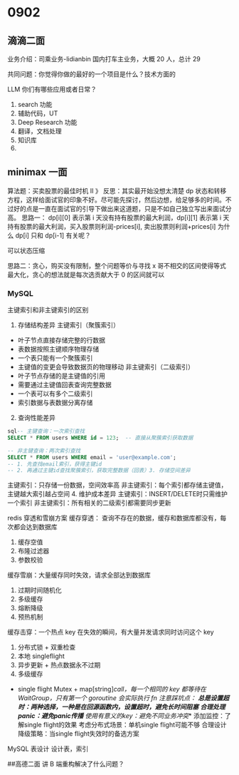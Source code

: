 # 0902
## 滴滴二面
业务介绍：司乘业务-lidianbin 国内打车主业务，大概 20 人，总计 29


共同问题：你觉得你做的最好的一个项目是什么？技术方面的

LLM 你们有哪些应用或者日常？
1. search 功能
2. 辅助代码，UT
3. Deep Research 功能
4. 翻译，文档处理
5. 知识库
6. 

## minimax 一面
算法题：买卖股票的最佳时机 II
》 反思：其实最开始没想太清楚 dp 状态和转移方程，这样给面试官的印象不好。尽可能先探讨，然后边想，给足够多的时间。不过好的点是一直在面试官的引导下做出来这道题，只是不如自己独立写出来面试分高。
思路一： dp[i][0] 表示第 i 天没有持有股票的最大利润，dp[i][1] 表示第 i 天持有股票的最大利润，买入股票则利润-prices[i], 卖出股票则利润+prices[i]
为什么 dp[i] 只和 dp[i-1] 有关呢？

可以状态压缩

思路二：贪心，购买没有限制，整个问题等价与寻找 x 哥不相交的区间使得等式最大化，贪心的想法就是每次选贡献大于 0 的区间就可以

### MySQL 
主键索引和非主键索引的区别
1. 存储结构差异
主键索引（聚簇索引）
- 叶子节点直接存储完整的行数据
- 表数据按照主键顺序物理存储
- 一个表只能有一个聚簇索引
- 主键值的变更会导致数据页的物理移动
非主键索引（二级索引）
- 叶子节点存储的是主键值的引用
- 需要通过主键值回表查询完整数据
- 一个表可以有多个二级索引
- 索引数据与表数据分离存储
2. 查询性能差异
```sql
sql-- 主键查询：一次索引查找
SELECT * FROM users WHERE id = 123;  -- 直接从聚簇索引获取数据

-- 非主键查询：两次索引查找
SELECT * FROM users WHERE email = 'user@example.com';
-- 1. 先查找email索引，获得主键id
-- 2. 再通过主键id查找聚簇索引，获取完整数据（回表）3. 存储空间差异
```
主键索引：只存储一份数据，空间效率高
非主键索引：每个索引都存储主键值，主键越大索引越占空间
4. 维护成本差异
主键索引：INSERT/DELETE时只需维护一个索引
非主键索引：所有相关的二级索引都需要同步更新

redis 穿透和雪崩方案
缓存穿透： 查询不存在的数据，缓存和数据库都没有，每次都会达到数据库
1. 缓存空值
2. 布隆过滤器
3. 参数校验

缓存雪崩：大量缓存同时失效，请求全部达到数据库
1. 过期时间随机化
2. 多级缓存
3. 熔断降级
4. 预热机制

缓存击穿：一个热点 key 在失效的瞬间，有大量并发请求同时访问这个 key
1. 分布式锁 + 双重检查
2. 本地 singleflight
3. 异步更新 + 热点数据永不过期
4. 多级缓存

-   single flight
Mutex + map[string]*call，每一个相同的 key 都等待在 WaitGroup，只有第一个 goroutine 会实际执行 fn
注意踩坑点：
**总是设置超时：两种选择，一种是在回源函数内，设置超时，避免长时间阻塞**
**合理处理panic：避免panic传播**
使用有意义的key：避免不同业务冲突**
添加监控：了解single flight的效果
考虑分布式场景：单机single flight可能不够
合理设计降级策略：当single flight失效时的备选方案



MySQL 表设计
设计表，索引


##高德二面
讲 B 端重构解决了什么问题？
